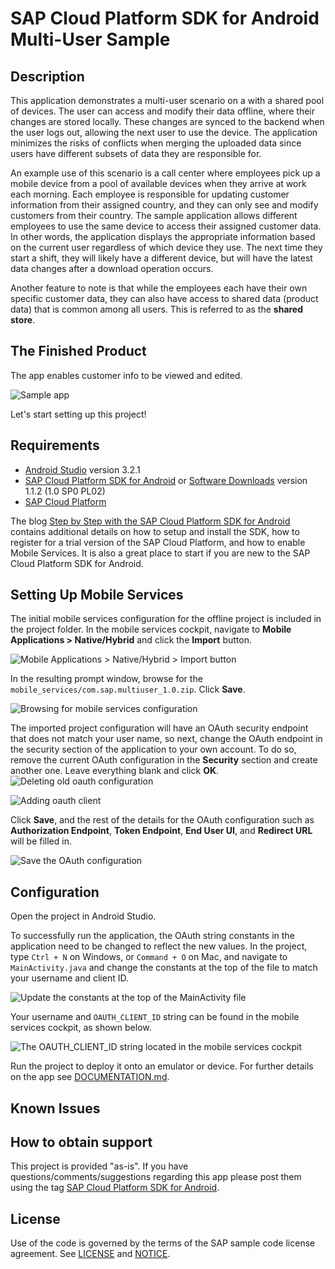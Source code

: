 # SAP Cloud Platform SDK for Android Multi-User Sample

## Description
This application demonstrates a multi-user scenario on a with a shared pool of devices.  The user can access and modify their data offline, where their changes are stored locally. These changes are synced to the backend when the user logs out, allowing the next user to use the device.  The application minimizes the risks of conflicts when merging the uploaded data since users have different subsets of data they are responsible for.

An example use of this scenario is a call center where employees pick up a mobile device from a pool of available devices when they arrive at work each morning. Each employee is responsible for updating customer information from their assigned country, and they can only see and modify customers from their country. The sample application allows different employees to use the same device to access their assigned customer data. In other words, the application displays the appropriate information based on the current user regardless of which device they use. The next time they start a shift, they will likely have a different device, but will have the latest data changes after a download operation occurs.

Another feature to note is that while the employees each have their own specific customer data, they can also have access to shared data (product data) that is common among all users.  This is referred to as the **shared store**.

## The Finished Product

The app enables customer info to be viewed and edited.

![Sample app](images/sample-app.png)

Let's start setting up this project!

## Requirements
* [Android Studio](https://developer.android.com/studio/index.html) version 3.2.1
* [SAP Cloud Platform SDK for Android](https://www.sap.com/developer/trials-downloads/additional-downloads/sap-cloud-platform-sdk-for-android-15508.html) or [Software Downloads](https://launchpad.support.sap.com/#/softwarecenter/template/products/_APP=00200682500000001943&_EVENT=NEXT&HEADER=Y&FUNCTIONBAR=Y&EVENT=TREE&NE=NAVIGATE&ENR=73555000100800001281&V=MAINT&TA=ACTUAL/SAP%20CP%20SDK%20FOR%20AND) version 1.1.2 (1.0 SP0 PL02)
* [SAP Cloud Platform](https://cloudplatform.sap.com/index.html)

The blog [Step by Step with the SAP Cloud Platform SDK for Android](https://blogs.sap.com/2018/10/15/step-by-step-with-the-sap-cloud-platform-sdk-for-android-part-1/) contains additional details on how to setup and install the SDK, how to register for a trial version of the SAP Cloud Platform, and how to enable Mobile Services.  It is also a great place to start if you are new to the SAP Cloud Platform SDK for Android.

## Setting Up Mobile Services
The initial mobile services configuration for the offline project is included in the project folder. In the mobile services cockpit, navigate to **Mobile Applications > Native/Hybrid** and click the **Import** button.

![Mobile Applications > Native/Hybrid > Import button](images/importing-project-config-mobile-services.png)

In the resulting prompt window, browse for the `mobile_services/com.sap.multiuser_1.0.zip`. Click **Save**.

![Browsing for mobile services configuration](images/browse-for-imported-ms-config.png)

The imported project configuration will have an OAuth security endpoint that does not match your user name, so next, change the OAuth endpoint in the security section of the application to your own account. To do so, remove the current OAuth configuration in the **Security** section and create another one. Leave everything blank and click **OK**.
![Deleting old oauth configuration](images/deleting-old-oauth-config.png)

![Adding oauth client](images/add-oath-client.png)

Click **Save**, and the rest of the details for the OAuth configuration such as **Authorization Endpoint**, **Token Endpoint**, **End User UI**, and **Redirect URL** will be filled in. 

![Save the OAuth configuration](images/save-oauth-config.png)

## Configuration

Open the project in Android Studio.

To successfully run the application, the OAuth string constants in the application need to be changed to reflect the new values. In the project, type `Ctrl + N` on Windows, or `Command + O` on Mac, and navigate to `MainActivity.java` and change the constants at the top of the file to match your username and client ID.

![Update the constants at the top of the MainActivity file](images/update-oauth-constants.png)


Your username and `OAUTH_CLIENT_ID` string can be found in the mobile services cockpit, as shown below.

![The OAUTH_CLIENT_ID string located in the mobile services cockpit](images/oauth_client_id.png)


Run the project to deploy it onto an emulator or device.  For further details on the app see [DOCUMENTATION.md](DOCUMENTATION.md).

## Known Issues

## How to obtain support

This project is provided "as-is".
If you have questions/comments/suggestions regarding this app please
post them using the tag [SAP Cloud Platform SDK for Android](https://www.sap.com/community/tag.html?id=73555000100800001281&tag=type:question).

## License

Use of the code is governed by the terms of the SAP sample code license agreement.
See [LICENSE](LICENSE) and [NOTICE](NOTICE).
